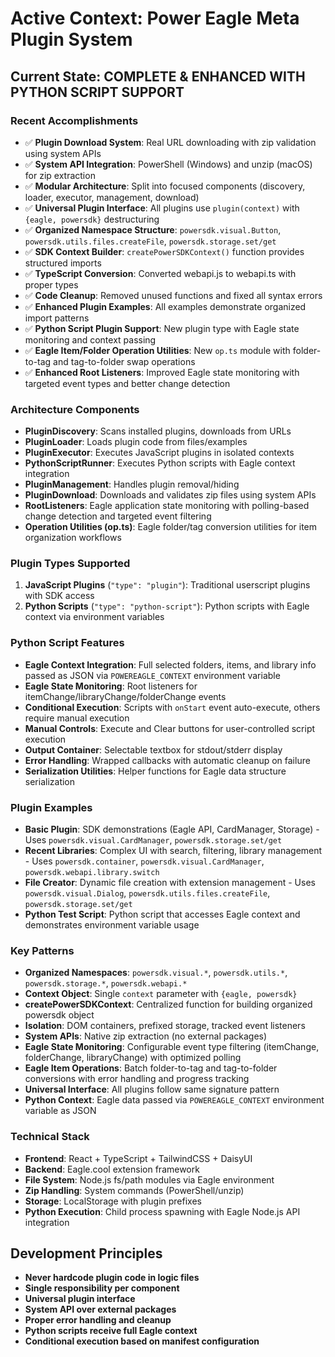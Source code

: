# Active Context: Power Eagle Meta Plugin System

## Current State: **COMPLETE & ENHANCED WITH PYTHON SCRIPT SUPPORT**

### Recent Accomplishments
- ✅ **Plugin Download System**: Real URL downloading with zip validation using system APIs
- ✅ **System API Integration**: PowerShell (Windows) and unzip (macOS) for zip extraction
- ✅ **Modular Architecture**: Split into focused components (discovery, loader, executor, management, download)
- ✅ **Universal Plugin Interface**: All plugins use `plugin(context)` with `{eagle, powersdk}` destructuring
- ✅ **Organized Namespace Structure**: `powersdk.visual.Button`, `powersdk.utils.files.createFile`, `powersdk.storage.set/get`
- ✅ **SDK Context Builder**: `createPowerSDKContext()` function provides structured imports
- ✅ **TypeScript Conversion**: Converted webapi.js to webapi.ts with proper types
- ✅ **Code Cleanup**: Removed unused functions and fixed all syntax errors
- ✅ **Enhanced Plugin Examples**: All examples demonstrate organized import patterns
- ✅ **Python Script Plugin Support**: New plugin type with Eagle state monitoring and context passing
- ✅ **Eagle Item/Folder Operation Utilities**: New `op.ts` module with folder-to-tag and tag-to-folder swap operations
- ✅ **Enhanced Root Listeners**: Improved Eagle state monitoring with targeted event types and better change detection

### Architecture Components
- **PluginDiscovery**: Scans installed plugins, downloads from URLs
- **PluginLoader**: Loads plugin code from files/examples
- **PluginExecutor**: Executes JavaScript plugins in isolated contexts
- **PythonScriptRunner**: Executes Python scripts with Eagle context integration
- **PluginManagement**: Handles plugin removal/hiding
- **PluginDownload**: Downloads and validates zip files using system APIs
- **RootListeners**: Eagle application state monitoring with polling-based change detection and targeted event filtering
- **Operation Utilities (op.ts)**: Eagle folder/tag conversion utilities for item organization workflows

### Plugin Types Supported
1. **JavaScript Plugins** (`"type": "plugin"`): Traditional userscript plugins with SDK access
2. **Python Scripts** (`"type": "python-script"`): Python scripts with Eagle context via environment variables

### Python Script Features
- **Eagle Context Integration**: Full selected folders, items, and library info passed as JSON via `POWEREAGLE_CONTEXT` environment variable
- **Eagle State Monitoring**: Root listeners for itemChange/libraryChange/folderChange events
- **Conditional Execution**: Scripts with `onStart` event auto-execute, others require manual execution
- **Manual Controls**: Execute and Clear buttons for user-controlled script execution
- **Output Container**: Selectable textbox for stdout/stderr display
- **Error Handling**: Wrapped callbacks with automatic cleanup on failure
- **Serialization Utilities**: Helper functions for Eagle data structure serialization

### Plugin Examples
- **Basic Plugin**: SDK demonstrations (Eagle API, CardManager, Storage) - Uses `powersdk.visual.CardManager`, `powersdk.storage.set/get`
- **Recent Libraries**: Complex UI with search, filtering, library management - Uses `powersdk.container`, `powersdk.visual.CardManager`, `powersdk.webapi.library.switch`
- **File Creator**: Dynamic file creation with extension management - Uses `powersdk.visual.Dialog`, `powersdk.utils.files.createFile`, `powersdk.storage.set/get`
- **Python Test Script**: Python script that accesses Eagle context and demonstrates environment variable usage

### Key Patterns
- **Organized Namespaces**: `powersdk.visual.*`, `powersdk.utils.*`, `powersdk.storage.*`, `powersdk.webapi.*`
- **Context Object**: Single `context` parameter with `{eagle, powersdk}`
- **createPowerSDKContext**: Centralized function for building organized powersdk object
- **Isolation**: DOM containers, prefixed storage, tracked event listeners
- **System APIs**: Native zip extraction (no external packages)
- **Eagle State Monitoring**: Configurable event type filtering (itemChange, folderChange, libraryChange) with optimized polling
- **Eagle Item Operations**: Batch folder-to-tag and tag-to-folder conversions with error handling and progress tracking
- **Universal Interface**: All plugins follow same signature pattern
- **Python Context**: Eagle data passed via `POWEREAGLE_CONTEXT` environment variable as JSON

### Technical Stack
- **Frontend**: React + TypeScript + TailwindCSS + DaisyUI
- **Backend**: Eagle.cool extension framework
- **File System**: Node.js fs/path modules via Eagle environment
- **Zip Handling**: System commands (PowerShell/unzip)
- **Storage**: LocalStorage with plugin prefixes
- **Python Execution**: Child process spawning with Eagle Node.js API integration

## Development Principles
- **Never hardcode plugin code in logic files**
- **Single responsibility per component**
- **Universal plugin interface**
- **System API over external packages**
- **Proper error handling and cleanup**
- **Python scripts receive full Eagle context**
- **Conditional execution based on manifest configuration**